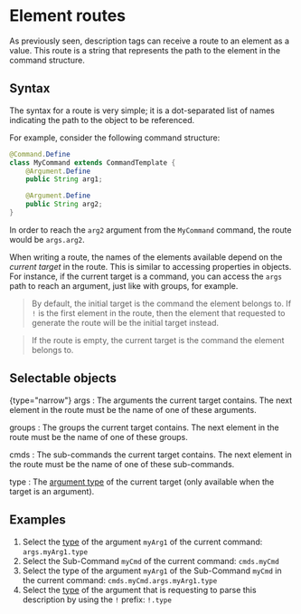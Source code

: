 # Element routes

As previously seen, description tags can receive a route to an element as a value.
This route is a string that represents the path to the element in the command structure.


## Syntax

The syntax for a route is very simple; it is a dot-separated list of names indicating the path to the object to be
referenced.

For example, consider the following command structure:

```Java
@Command.Define
class MyCommand extends CommandTemplate {
	@Argument.Define
	public String arg1;

	@Argument.Define
	public String arg2;
}
```

In order to reach the ``arg2`` argument from the `MyCommand` command, the route would be `args.arg2`.

When writing a route, the names of the elements available depend on the _current target_ in the route.
This is similar to accessing properties in objects. For instance, if the current target is a command, you can access
the ``args`` path to reach an argument, just like with groups, for example.

> By default, the initial target is the command the element belongs to. If ``!`` is the first element in the route, then the
> element that requested to generate the route will be the initial target instead.

> If the route is empty, the current target is the command the element belongs to.


## Selectable objects

{type="narrow"}
args
: The arguments the current target contains. The next element in the route must be the name of one of these arguments.

groups
: The groups the current target contains. The next element in the route must be the name of one of these groups.

cmds
: The sub-commands the current target contains. The next element in the route must be the name of one of these sub-commands.

type
: The [argument type](Argument-Types.md) of the current target (only available when the target is an argument).


## Examples

1. Select the [type](Argument-Types.md) of the argument `myArg1` of the current command: ``args.myArg1.type``
2. Select the Sub-Command ``myCmd`` of the current command: ``cmds.myCmd``
3. Select the type of the argument ``myArg1`` of the Sub-Command `myCmd` in the current command: ``cmds.myCmd.args.myArg1.type``
4. Select the [type](Argument-Types.md) of the argument that is requesting to parse this description by using the `!` prefix: `!.type`